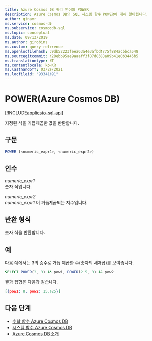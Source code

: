 ```yaml
---
title: Azure Cosmos DB 쿼리 언어의 POWER
description: Azure Cosmos DB의 SQL 시스템 함수 POWER에 대해 알아봅니다.
author: ginamr
ms.service: cosmos-db
ms.subservice: cosmosdb-sql
ms.topic: conceptual
ms.date: 09/13/2019
ms.author: girobins
ms.custom: query-reference
ms.openlocfilehash: 39db52223feea63a4e3afbd4775f884acbbca548
ms.sourcegitcommit: f28ebb95ae9aaaff3f87d8388a09b41e0b3445b5
ms.translationtype: HT
ms.contentlocale: ko-KR
ms.lasthandoff: 03/29/2021
ms.locfileid: "93341691"
---
```

# <a name="power-azure-cosmos-db"></a>POWER(Azure Cosmos DB)
[!INCLUDE[appliesto-sql-api](includes/appliesto-sql-api.md)]

 지정된 식을 거듭제곱한 값을 반환합니다.  
  
## <a name="syntax"></a>구문
  
```sql
POWER (<numeric_expr1>, <numeric_expr2>)  
```  
  
## <a name="arguments"></a>인수
  
*numeric_expr1*  
   숫자 식입니다.  
  
*numeric_expr2*  
   *numeric_expr1* 이 거듭제곱되는 지수입니다.  
  
## <a name="return-types"></a>반환 형식
  
  숫자 식을 반환합니다.  
  
## <a name="examples"></a>예
  
  다음 예에서는 3의 승수로 거듭 제곱한 수(숫자의 세제곱)를 보여줍니다.  
  
```sql
SELECT POWER(2, 3) AS pow1, POWER(2.5, 3) AS pow2  
```  
  
 결과 집합은 다음과 같습니다.  
  
```json
[{pow1: 8, pow2: 15.625}]  
```  

## <a name="next-steps"></a>다음 단계

- [수학 함수 Azure Cosmos DB](sql-query-mathematical-functions.md)
- [시스템 함수 Azure Cosmos DB](sql-query-system-functions.md)
- [Azure Cosmos DB 소개](introduction.md)
